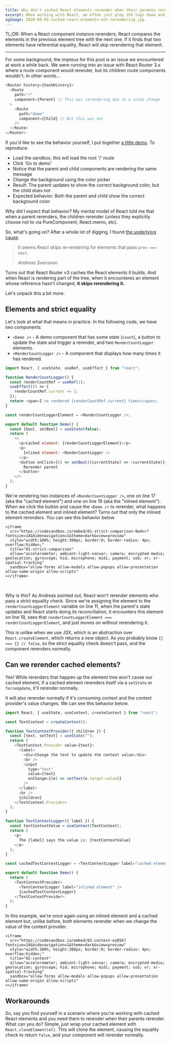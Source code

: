 ```yaml
---
title: Why don't cached React elements rerender when their parents rerender?
excerpt: When working with React, we often just plop JSX tags down and call it a day, but those tags are function calls that return React elements, and if you're caching those elements, they might behave differently than you'd expect.
ogImage: 2020-08-05-cached-react-elements-not-rerendering.jpg
---
```


TL;DR: When a React component instance rerenders, React compares the elements in the previous element tree with the next one. If it finds that two elements have referential equality, React will skip rerendering that element.

---

For some background, the impteus for this post is an issue we encountered at work a while back. We were running into an issue with React Router 3.x where a route component would rerender, but its children route components wouldn't. In other words...

```js
<Router history={hashHistory}>
  <Route
    path="/"
    component={Parent} // This was rerendering due to a state change
  >
    <Route
      path="demo"
      component={Child} // But this was not
    />
  </Route>
</Router>
```

If you'd like to see the behavior yourself, I put together [a little demo](https://codesandbox.io/s/00-react-router-3-child-rerendering-issue-04rgr?file=/src/App.js). To reproduce:

- Load the sandbox, this will load the root '/' route
- Click 'Go to demo'
- Notice that the parent and child components are rendering the same message
- Change the background using the color picker
- Result: The parent updates to show the correct background color, but the child does not
- Expected behavior: Both the parent and child show the correct background color

Why did I expect that behavior? My mental model of React told me that when a parent rerenders, the children rerender (unless they explicitly choose not to via PureComponent, React.memo, etc).

So, what's going on? After a whole lot of digging, I found [the underlying cause](https://github.com/facebook/react/issues/4067#issuecomment-110646627).

> It seems React skips re-rendering for elements that pass `prev === next`.
>
> <cite>Andreas Svensson</cite>

Turns out that React Router v3 caches the React elements it builds. And when React is rendering part of the tree, when it encounteres an element whose reference hasn't changed, **it skips rerendering it.**

Let's unpack this a bit more.

## Elements and strict equality

Let's look at what that means in practice. In the following code, we have two components:

- `<Demo />` - A demo component that has some state (`count`), a button to update the state and trigger a rerender, and two `RenderCountLogger` elements.
- `<RenderCountLogger />` - A component that displays how many times it has rendered.

```js
import React, { useState, useRef, useEffect } from "react";

function RenderCountLogger() {
  const renderCountRef = useRef(1);
  useEffect(() => {
    renderCountRef.current += 1;
  });
  return <span>I've rendered {renderCountRef.current} times</span>;
}

const renderCountLoggerElement = <RenderCountLogger />;

export default function Demo() {
  const [bool, setBool] = useState(false);
  return (
    <>
      <p>Cached element: {renderCountLoggerElement}</p>
      <p>
        Inlined element: <RenderCountLogger />
      </p>
      <button onClick={() => setBool((currentState) => !currentState)}>
        Rerender parent
      </button>
    </>
  );
}
```

We're rendering two instances of `<RenderCountLogger />`, one on line 17 (aka the "cached element") and one on line 19 (aka the "inlined element"). When we click the button and cause the `<Demo />` to rerender, what happens to the cached element and inlined element? Turns out that only the inlined element rerenders. You can see this behavior below.

```dangerouslySetInnerHTML
<iframe
  src="https://codesandbox.io/embed/01-strict-comparison-9w4nr?fontsize=14&hidenavigation=1&theme=dark&view=preview"
  style="width:100%; height:300px; border:0; border-radius: 4px; overflow:hidden;"
  title="01-strict-comparison"
  allow="accelerometer; ambient-light-sensor; camera; encrypted-media; geolocation; gyroscope; hid; microphone; midi; payment; usb; vr; xr-spatial-tracking"
  sandbox="allow-forms allow-modals allow-popups allow-presentation allow-same-origin allow-scripts"
></iframe>
```

<br />

Why is this? As Andreas pointed out, React won't rerender elements who pass a strict equality check. Since we're assigning the element to the `renderCountLoggerElement` variable on line 11, when the parent's state updates and React starts doing its reconciliation, it encounters this element on line 19, sees that `renderCountLoggerElement === renderCountLoggerElement`, and just moves on without rerendering it.

This is unlike when we use JSX, which is an abstraction over `React.createElement`, which returns a _new_ object. As you probably know `{} === {} // false`, so the strict equality check doesn't pass, and the component rerenders normally.

## Can we rerender cached elements?

Yes! While rerenders that happen up the element tree won't cause our cached element, if a cached element rerenders itself via a `setState` or `forceUpdate`, it'll rerender normally.

It will also rerender normally if it's consuming context and the context provider's value changes. We can see this behavior below.

```js
import React, { useState, useContext, createContext } from "react";

const TextContext = createContext();

function TextContextProvider({ children }) {
  const [text, setText] = useState("");
  return (
    <TextContext.Provider value={text}>
      <label>
        <div>Change the text to update the context value</div>
        <br />
        <input
          type="text"
          value={text}
          onChange={(e) => setText(e.target.value)}
        />
      </label>
      <br />
      {children}
    </TextContext.Provider>
  );
}

function TextContextLogger({ label }) {
  const textContextValue = useContext(TextContext);
  return (
    <p>
      The {label} says the value is: {textContextValue}
    </p>
  );
}

const cachedTextContextLogger = <TextContextLogger label="cached element" />;

export default function Demo() {
  return (
    <TextContextProvider>
      <TextContextLogger label="inlined element" />
      {cachedTextContextLogger}
    </TextContextProvider>
  );
}
```

In this example, we're once again using an inlined element and a cached element but, unlike before, _both_ elements rerender when we change the value of the context provider.

```dangerouslySetInnerHTML
<iframe
  src="https://codesandbox.io/embed/02-context-ey056?fontsize=14&hidenavigation=1&theme=dark&view=preview"
  style="width:100%; height:300px; border:0; border-radius: 4px; overflow:hidden;"
  title="02-context"
  allow="accelerometer; ambient-light-sensor; camera; encrypted-media; geolocation; gyroscope; hid; microphone; midi; payment; usb; vr; xr-spatial-tracking"
  sandbox="allow-forms allow-modals allow-popups allow-presentation allow-same-origin allow-scripts"
></iframe>
```

## Workarounds

So, say you find yourself in a scenario where you're working with cached React elements and you need them to rerender when their parents rerender. What can you do? Simple, just wrap your cached element with `React.cloneElement(el)`. This will clone the element, causing the equality check to return `false`, and your component will rerender normally.
